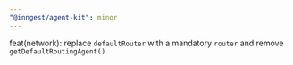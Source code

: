 ```yaml
---
"@inngest/agent-kit": minor
---
```


feat(network): replace `defaultRouter` with a mandatory `router` and remove `getDefaultRoutingAgent()`
